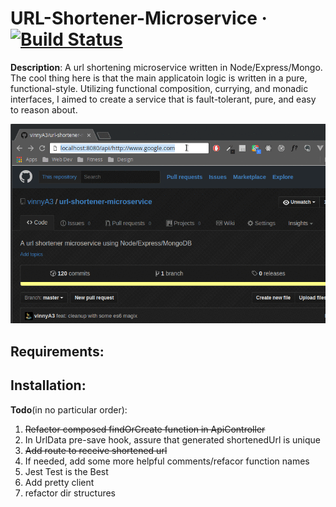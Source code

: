 URL-Shortener-Microservice &middot; [![Build
Status](https://travis-ci.org/vinnyA3/url-shortener-microservice.svg?branch=master)](https://travis-ci.org/vinnyA3/url-shortener-microservice)
==========================

**Description**: A url shortening microservice written in Node/Express/Mongo.
The cool thing here is that the main applicatoin logic is written in a pure,
functional-style. Utilizing functional composition, currying, and monadic interfaces,
I aimed to create a service that is fault-tolerant, pure, and easy to reason about.

![recording of minimal app functionality](https://raw.githubusercontent.com/vinnya3/url-shortener-microservice/master/screenshots/app-2.gif)

**Requirements**:
-----------------

**Installation**:
-----------------

**Todo**(in no particular order):
1. ~~Refactor composed findOrCreate function in ApiController~~
2. In UrlData pre-save hook, assure that generated shortenedUrl is unique
3. ~~Add route to receive shortened url~~
4. If needed, add some more helpful comments/refacor function names
5. Jest Test is the Best
6. Add pretty client
7. refactor dir structures

